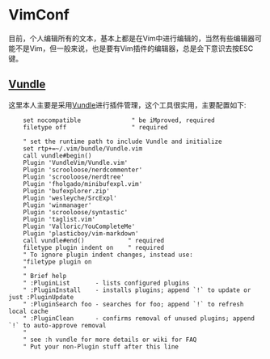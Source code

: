 # VimConf

目前，个人编辑所有的文本，基本上都是在Vim中进行编辑的，当然有些编辑器可能不是Vim，但一般来说，也是要有Vim插件的编辑器，总是会下意识去按ESC键。

## [Vundle](https://github.com/VundleVim/Vundle.vim)

这里本人主要是采用[Vundle](https://github.com/VundleVim/Vundle.vim)进行插件管理，这个工具很实用，主要配置如下:

```
    set nocompatible              " be iMproved, required
    filetype off                  " required
    
    " set the runtime path to include Vundle and initialize
    set rtp+=~/.vim/bundle/Vundle.vim
    call vundle#begin()
    Plugin 'VundleVim/Vundle.vim'
    Plugin 'scrooloose/nerdcommenter'
    Plugin 'scrooloose/nerdtree'
    Plugin 'fholgado/minibufexpl.vim'
    Plugin 'bufexplorer.zip'
    Plugin 'wesleyche/SrcExpl'
    Plugin 'winmanager'
    Plugin 'scrooloose/syntastic'
    Plugin 'taglist.vim'
    Plugin 'Valloric/YouCompleteMe'
    Plugin 'plasticboy/vim-markdown'
    call vundle#end()            " required
    filetype plugin indent on    " required
    " To ignore plugin indent changes, instead use:
    "filetype plugin on
    "
    " Brief help
    " :PluginList       - lists configured plugins
    " :PluginInstall    - installs plugins; append `!` to update or just :PluginUpdate
    " :PluginSearch foo - searches for foo; append `!` to refresh local cache
    " :PluginClean      - confirms removal of unused plugins; append `!` to auto-approve removal
    "
    " see :h vundle for more details or wiki for FAQ
    " Put your non-Plugin stuff after this line

```

